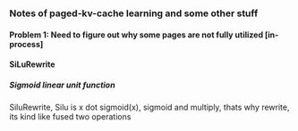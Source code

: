 ### Notes of paged-kv-cache learning and some other stuff
#### Problem 1: Need to figure out why some pages are not fully utilized [in-process]
#### SiLuRewrite
##### Sigmoid linear unit function
SiluRewrite, Silu is x dot sigmoid(x), sigmoid and multiply, thats why rewrite, its kind like fused two operations

